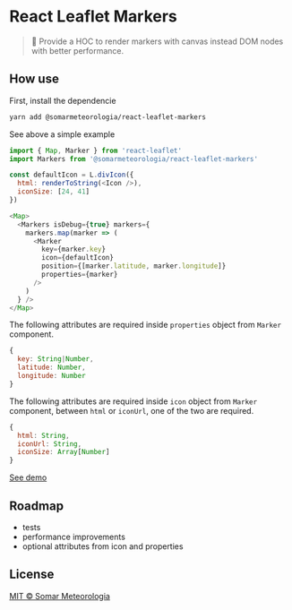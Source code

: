 # React Leaflet Markers
> :pushpin: Provide a HOC to render markers with canvas instead DOM nodes with better performance. 

## How use

First, install the dependencie

```sh
yarn add @somarmeteorologia/react-leaflet-markers
```

See above a simple example

```js
import { Map, Marker } from 'react-leaflet'
import Markers from '@somarmeteorologia/react-leaflet-markers'

const defaultIcon = L.divIcon({
  html: renderToString(<Icon />),
  iconSize: [24, 41]
})

<Map>
  <Markers isDebug={true} markers={
    markers.map(marker => (
      <Marker
        key={marker.key}
        icon={defaultIcon}
        position={[marker.latitude, marker.longitude]}
        properties={marker}
      />
    )
  } />
</Map>
```

The following attributes are required inside `properties` object from `Marker` component.

```js
{
  key: String|Number,
  latitude: Number,
  longitude: Number
}
```

The following attributes are required inside `icon` object from `Marker` component, between `html` or `iconUrl`, one of the two are required.

```js
{
  html: String,
  iconUrl: String,
  iconSize: Array[Number]
}
```

[See demo](https://react-leaflet-markers.surge.sh)

## Roadmap

- tests
- performance improvements
- optional attributes from icon and properties

## License

[MIT © Somar Meteorologia](https://github.com/somarmeteorologia/react-leaflet-markers/blob/master/LICENSE.md)
